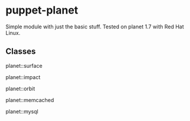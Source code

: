 # puppet-planet

Simple module with just the basic stuff. Tested on planet 1.7 with Red Hat Linux.

## Classes

 planet::surface

 planet::impact

 planet::orbit

 planet::memcached

 planet::mysql

